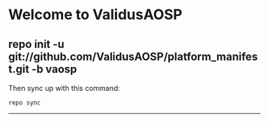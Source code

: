 Welcome to ValidusAOSP
======================
repo init -u git://github.com/ValidusAOSP/platform_manifest.git -b vaosp
---------------------------------------------------------------------
Then sync up with this command:

	repo sync
-----------------


